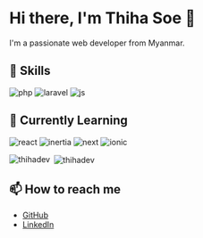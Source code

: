 # Hi there, I'm Thiha Soe 👋

I'm a passionate web developer from Myanmar.

## 🚀 Skills
![php](https://img.shields.io/static/v1?style=flat&logo=php&label=PHP&message=✔️&color=blueviolet)
![laravel](https://img.shields.io/static/v1?style=flat&logo=laravel&label=Laravel&message=✔️&color=red)
![js](https://img.shields.io/static/v1?style=flat&logo=javascript&label=JavaScript&message=✔️&color=yellow)


## 🌱 Currently Learning
![react](https://img.shields.io/static/v1?style=flat&logo=react&label=React&message=✔️&color=violet)
![inertia](https://img.shields.io/static/v1?style=flat&logo=inertia&label=InertiaJs&message=✔️&color=red)
![next](https://img.shields.io/static/v1?style=flat&logo=electron&label=NextJs&message=✔️&color=blue)
![ionic](https://img.shields.io/static/v1?style=flat&logo=ionic&label=Ionic&message=✔️&color=blue)

<p><img align="left" src="https://github-readme-stats.vercel.app/api/top-langs?username=thihadev&show_icons=true&locale=en&layout=compact" alt="thihadev" /></p>

<p>&nbsp;<img align="center" src="https://github-readme-stats.vercel.app/api?username=thihadev&show_icons=true&locale=en" alt="thihadev" /></p>

## 📫 How to reach me
- [GitHub](https://github.com/thihadev)
- [LinkedIn](https://www.linkedin.com/in/thiha-soe-3826ab153/)
